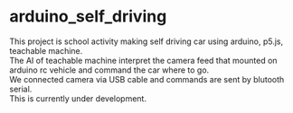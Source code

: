 # arduino_self_driving
This project is school activity making self driving car using arduino, p5.js, teachable machine.  
The AI of teachable machine interpret the camera feed that mounted on arduino rc vehicle and command the car where to go.  
We connected camera via USB cable and commands are sent by blutooth serial.  
This is currently under development.
